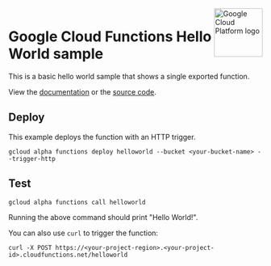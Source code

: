 <img src="https://avatars2.githubusercontent.com/u/2810941?v=3&s=96" alt="Google Cloud Platform logo" title="Google Cloud Platform" align="right" height="96" width="96"/>

# Google Cloud Functions Hello World sample

This is a basic hello world sample that shows a single exported function.

View the [documentation][docs] or the [source code][code].

[docs]: https://cloud.google.com/functions/writing
[code]: index.js

## Deploy

This example deploys the function with an HTTP trigger.

    gcloud alpha functions deploy helloworld --bucket <your-bucket-name> --trigger-http

## Test

    gcloud alpha functions call helloworld

Running the above command should print "Hello World!".

You can also use `curl` to trigger the function:

    curl -X POST https://<your-project-region>.<your-project-id>.cloudfunctions.net/helloworld
